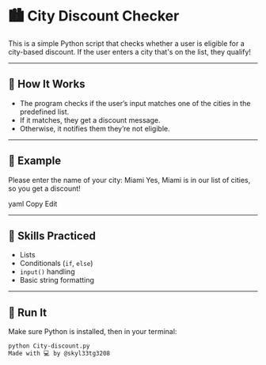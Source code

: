 # 🏙️ City Discount Checker

This is a simple Python script that checks whether a user is eligible for a city-based discount. If the user enters a city that's on the list, they qualify!

---

## 📜 How It Works

- The program checks if the user’s input matches one of the cities in the predefined list.
- If it matches, they get a discount message.
- Otherwise, it notifies them they’re not eligible.

---

## 🧪 Example

Please enter the name of your city: Miami
Yes, Miami is in our list of cities, so you get a discount!

yaml
Copy
Edit

---

## 🧠 Skills Practiced

- Lists  
- Conditionals (`if`, `else`)  
- `input()` handling  
- Basic string formatting

---

## 🚀 Run It

Make sure Python is installed, then in your terminal:

```bash
python City-discount.py
Made with 💻 by @skyl33tg3208

